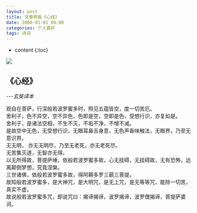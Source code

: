 ```yaml
---
layout: post
title: 文章样板《心经》
date: 2000-01-01 00:00
categories: 个人喜好
tags: 诗词
---
```


* content
{:toc}

![](https://github.com/HarmonyHu/harmonyhu.github.io/raw/master/_posts/images/Buddha.jpg)  

## 《心经》
*---玄奘译本*  


观自在菩萨，行深般若波罗蜜多时，照见五蕴皆空，度一切苦厄。  
舍利子，色不异空，空不异色，色即是空，空即是色，受想行识，亦复如是。  
舍利子，是诸法空相，不生不灭，不垢不净，不增不减。  
是故空中无色，无受想行识，无眼耳鼻舌身意，无色声香味触法，无眼界，乃至无意识界。  
无无明， 亦无无明尽，乃至无老死，亦无老死尽。  
无苦集灭道，无智亦无得。  
以无所得故，菩提萨埵，依般若波罗蜜多故，心无挂碍，无挂碍故，无有恐怖，远离颠倒梦想，究竟涅槃。  
三世诸佛，依般若波罗蜜多故，得阿耨多罗三藐三菩提。  
故知般若波罗蜜多，是大神咒，是大明咒，是无上咒，是无等等咒，能除一切苦，真实不虚。  
故说般若波罗蜜多咒，即说咒曰：揭谛揭谛，波罗揭谛，波罗僧揭谛，菩提萨婆诃。  